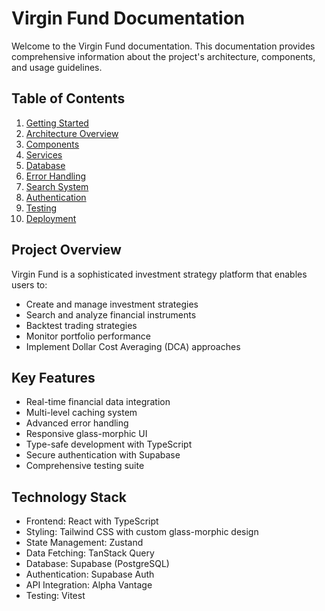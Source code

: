 # Virgin Fund Documentation

Welcome to the Virgin Fund documentation. This documentation provides comprehensive information about the project's architecture, components, and usage guidelines.

## Table of Contents

1. [Getting Started](./getting-started.md)
2. [Architecture Overview](./architecture.md)
3. [Components](./components/README.md)
4. [Services](./services/README.md)
5. [Database](./database/README.md)
6. [Error Handling](./error-handling.md)
7. [Search System](./search/README.md)
8. [Authentication](./auth/README.md)
9. [Testing](./testing.md)
10. [Deployment](./deployment.md)

## Project Overview

Virgin Fund is a sophisticated investment strategy platform that enables users to:
- Create and manage investment strategies
- Search and analyze financial instruments
- Backtest trading strategies
- Monitor portfolio performance
- Implement Dollar Cost Averaging (DCA) approaches

## Key Features

- Real-time financial data integration
- Multi-level caching system
- Advanced error handling
- Responsive glass-morphic UI
- Type-safe development with TypeScript
- Secure authentication with Supabase
- Comprehensive testing suite

## Technology Stack

- Frontend: React with TypeScript
- Styling: Tailwind CSS with custom glass-morphic design
- State Management: Zustand
- Data Fetching: TanStack Query
- Database: Supabase (PostgreSQL)
- Authentication: Supabase Auth
- API Integration: Alpha Vantage
- Testing: Vitest